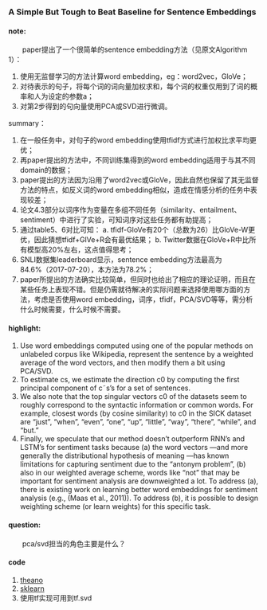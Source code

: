 ### A Simple But Tough to Beat Baseline for Sentence Embeddings

#### note:
&emsp;&emsp;paper提出了一个很简单的sentence embedding方法（见原文Algorithm 1）：

  1. 使用无监督学习的方法计算word embedding，eg：word2vec，GloVe；
  2. 对待表示的句子，将每个词的词向量加权求和，每个词的权重仅用到了词的概率和人为设定的参数a；
  3. 对第2步得到的句向量使用PCA或SVD进行微调。

summary：

  1. 在一般任务中，对句子的word embedding使用tfidf方式进行加权比求平均更优；
  2. 再paper提出的方法中，不同训练集得到的word embedding适用于与其不同domain的数据；
  3. paper提出的方法因为沿用了word2vec或GloVe，因此自然也保留了其无监督方法的特点，如反义词的word embedding相似，造成在情感分析的任务中表现较差；
  4. 论文4.3部分以词序作为变量在多组不同任务（similarity、entailment、sentiment）中进行了实验，可知词序对这些任务都有助提高；
  5. 通过table5、6对比可知：
     a. tfidf-GloVe有20个（总数为26）比GloVe-W更优，因此猜想tfidf+GlVe+R会有最优结果；
     b. Twitter数据在GloVe+R中比所有模型高20%左右，这点值得思考；
  6. SNLI数据集leaderboard显示，sentence embedding方法最高为84.6%（2017-07-20），本方法为78.2%；
  7. paper所提出的方法确实比较简单，但同时也给出了相应的理论证明，而且在某些任务上表现不错。但是仍需就待解决的实际问题来选择使用哪方面的方法，考虑是否使用word embedding，词序，tfidf，PCA/SVD等等，需分析什么时候需要，什么时候不需要。

#### highlight:
  1. Use word embeddings computed using one of the popular methods on unlabeled corpus like Wikipedia, represent the sentence by a weighted average of the word vectors, and then modify them a bit using PCA/SVD.
  2. To estimate cs, we estimate the direction c0 by computing the first principal component of c˜s’s for a set of sentences.
  3. We also note that the top singular vectors c0 of the datasets seem to roughly correspond to the syntactic information or common words. For example, closest words (by cosine similarity) to c0 in the SICK dataset are “just”, “when”, “even”, “one”, “up”, “little”, “way”, “there”, “while”, and “but.”
  4. Finally, we speculate that our method doesn’t outperform RNN’s and LSTM’s for sentiment tasks because (a) the word vectors —and more generally the distributional hypothesis of meaning —has known limitations for capturing sentiment due to the “antonym problem”, (b) also in our weighted average scheme, words like “not” that may be important for sentiment analysis are downweighted a lot. To address (a), there is existing work on learning better word embeddings for sentiment analysis (e.g., (Maas et al., 2011)). To address (b), it is possible to design weighting scheme (or learn weights) for this specific task.

#### question:
&emsp;&emsp;pca/svd担当的角色主要是什么？
  
#### code
  1. [theano](https://github.com/PrincetonML/SIF)
  2. [sklearn](https://github.com/peter3125/sentence2vec)
  3. 使用tf实现可用到tf.svd
